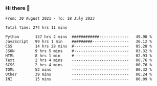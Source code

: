 ### Hi there 👋

<!--
**dominoto/dominoto** is a ✨ _special_ ✨ repository because its `README.md` (this file) appears on your GitHub profile.

Here are some ideas to get you started:

- 🔭 I’m currently working on ...
- 🌱 I’m currently learning ...
- 👯 I’m looking to collaborate on ...
- 🤔 I’m looking for help with ...
- 💬 Ask me about ...
- 📫 How to reach me: ...
- 😄 Pronouns: ...
- ⚡ Fun fact: ...
-->
<!--START_SECTION:waka-->

```txt
From: 30 August 2021 - To: 18 July 2023

Total Time: 274 hrs 11 mins

Python       137 hrs 2 mins  ############-------------   49.98 %
JavaScript   99 hrs 1 min    #########----------------   36.12 %
CSS          14 hrs 28 mins  #------------------------   05.28 %
JSON         9 hrs 5 mins    #------------------------   03.32 %
HTML         8 hrs 1 min     #------------------------   02.93 %
Text         2 hrs 4 mins    -------------------------   00.76 %
SCSS         2 hrs 4 mins    -------------------------   00.76 %
TOML         52 mins         -------------------------   00.32 %
Other        39 mins         -------------------------   00.24 %
INI          15 mins         -------------------------   00.09 %
```

<!--END_SECTION:waka-->
